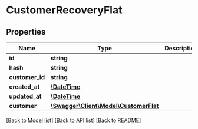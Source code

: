# CustomerRecoveryFlat

## Properties
Name | Type | Description | Notes
------------ | ------------- | ------------- | -------------
**id** | **string** |  | [optional] 
**hash** | **string** |  | 
**customer_id** | **string** |  | 
**created_at** | [**\DateTime**](\DateTime.md) |  | 
**updated_at** | [**\DateTime**](\DateTime.md) |  | 
**customer** | [**\Swagger\Client\Model\CustomerFlat**](CustomerFlat.md) |  | [optional] 

[[Back to Model list]](../../README.md#documentation-for-models) [[Back to API list]](../../README.md#documentation-for-api-endpoints) [[Back to README]](../../README.md)

